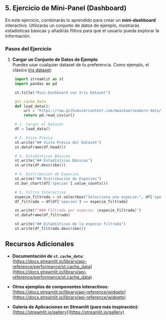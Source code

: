 ## 5. Ejercicio de Mini-Panel (Dashboard)

En este ejercicio, combinarás lo aprendido para crear un **mini-dashboard** interactivo. Utilizarás un conjunto de datos de ejemplo, mostrarás estadísticas básicas y añadirás filtros para que el usuario pueda explorar la información.

### Pasos del Ejercicio

1. **Cargar un Conjunto de Datos de Ejemplo**  
   Puedes usar cualquier dataset de tu preferencia. Como ejemplo, el clásico [Iris dataset](https://archive.ics.uci.edu/ml/datasets/Iris):

   ```python
    import streamlit as st
    import pandas as pd

    st.title("Mini-Dashboard con Iris Dataset")

    @st.cache_data
    def load_data():
        url = "https://raw.githubusercontent.com/mwaskom/seaborn-data/master/iris.csv"
        return pd.read_csv(url)

    # 1. Cargar el Dataset
    df = load_data()

    # 2. Vista Previa
    st.write("## Vista Previa del Dataset")
    st.dataframe(df.head())

    # 3. Estadísticas Básicas
    st.write("## Estadísticas Básicas")
    st.write(df.describe())

    # 4. Distribución de Especies
    st.write("## Distribución de Especies")
    st.bar_chart(df['species'].value_counts())

    # 5. Filtro Interactivo
    especie_filtrada = st.selectbox("Selecciona una especie:", df['species'].unique())
    df_filtrado = df[df['species'] == especie_filtrada]

    st.write(f"### Filtrado por especie: {especie_filtrada}")
    st.dataframe(df_filtrado)

    st.write("## Estadísticas de la especie filtrada")
    st.write(df_filtrado.describe())
   ```

## Recursos Adicionales

- **Documentación de `st.cache_data`:**  
  [https://docs.streamlit.io/library/api-reference/performance/st.cache_data](https://docs.streamlit.io/library/api-reference/performance/st.cache_data)

- **Otros ejemplos de componentes interactivos:**  
  [https://docs.streamlit.io/library/api-reference/widgets](https://docs.streamlit.io/library/api-reference/widgets)

- **Galería de Aplicaciones en Streamlit (para más inspiración):**  
  [https://streamlit.io/gallery](https://streamlit.io/gallery)
